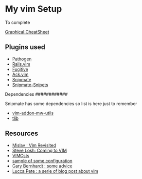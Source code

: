 My vim Setup
============


To complete


[Graphical CheatSheet](http://www.nathael.org/Data/vi-vim-cheat-sheet.svg)


Plugins used
------------

* [Pathogen](https://github.com/tpope/vim-pathogen)
* [Rails.vim](https://github.com/tpope/vim-rails)
* [Fugitive](https://github.com/tpope/vim-fugitive)
* [Ack.vim](https://github.com/mileszs/ack.vim)
* [Snipmate](https://github.com/garbas/vim-snipmate)
* [Snipmate-Snipets](https://github.com/honza/snipmate-snippets)

Dependencies
############

Snipmate has some dependencies so list is here just to remember

* [vim-addon-mw-utils](https://github.com/MarcWeber/vim-addon-mw-utils)
* [tlib](https://github.com/tomtom/tlib_vim)




Resources
---------

 
* [Mislav : Vim Revisited](http://mislav.uniqpath.com/2011/12/vim-revisited/)
* [Steve Losh: Coming to VIM](http://stevelosh.com/blog/2010/09/coming-home-to-vim/)
* [VIMCsts](http://vimcasts.org/)
* [sample of some configuration](http://amix.dk/vim/vimrc.html)
* [Gary Bernhardt : some advice](https://www.destroyallsoftware.com/screencasts/catalog/some-vim-tips)
* [Lucca Pete : a serie of blog post about vim](http://lucapette.com/vim.html)
